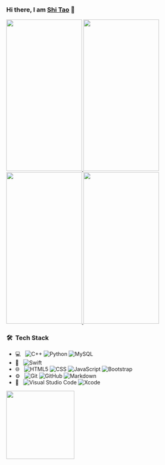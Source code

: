 ### Hi there, I am [Shi Tao](https://www.linkedin.com/in/shi-tao-luo-5539941a0/) 👋

<a href = "https://github.com/SLuo490/Hungry" target = "_blank">
  <img src = "https://user-images.githubusercontent.com/19720373/120053078-4545e280-bff6-11eb-8802-4e6d4187c725.gif" width = "200" height = "400">
  <img src = "http://g.recordit.co/A5yvVIfcin.gif" width = "200" height = "400">
  <img src = "http://g.recordit.co/GSJxYFYujS.gif" width = "200" height = "400">
  <img src = "http://g.recordit.co/06iGbuf5y1.gif" width = "200" height = "400">
</a>


<h3> 🛠 &nbsp;Tech Stack</h3>

- 💻 &nbsp;
  ![C++](https://img.shields.io/badge/-C++-333333?style=flat&logo=C%2B%2B&logoColor=00599C)
  ![Python](https://img.shields.io/badge/-Python-333333?style=flat&logo=python)
  ![MySQL](https://img.shields.io/badge/-MySQL-333333?style=flat&logo=mysql)
- 📱 &nbsp;
  ![Swift](https://img.shields.io/badge/-swift-333333?style=flat&logo=swift)
- 🌐 &nbsp;
  ![HTML5](https://img.shields.io/badge/-HTML5-333333?style=flat&logo=HTML5)
  ![CSS](https://img.shields.io/badge/-CSS-333333?style=flat&logo=CSS3&logoColor=1572B6)
  ![JavaScript](https://img.shields.io/badge/-JavaScript-333333?style=flat&logo=javascript)
  ![Bootstrap](https://img.shields.io/badge/-Bootstrap-333333?style=flat&logo=bootstrap&logoColor=563D7C)
- ⚙️ &nbsp;
  ![Git](https://img.shields.io/badge/-Git-333333?style=flat&logo=git)
  ![GitHub](https://img.shields.io/badge/-GitHub-333333?style=flat&logo=github)
  ![Markdown](https://img.shields.io/badge/-Markdown-333333?style=flat&logo=markdown)
- 🔧 &nbsp;
  ![Visual Studio Code](https://img.shields.io/badge/-Visual%20Studio%20Code-333333?style=flat&logo=visual-studio-code&logoColor=007ACC)
  ![Xcode](https://img.shields.io/badge/-xcode-333333?style=flat&logo=xcode)


<a href="https://github.com/SLuo490">
  <img height="180em" src="https://github-readme-stats.vercel.app/api?username=SLuo490&theme=buefy&show_icons=true" />
</a>

<!--
**SLuo490/Sluo490** is a ✨ _special_ ✨ repository because its `README.md` (this file) appears on your GitHub profile.

Here are some ideas to get you started:

- 🔭 I’m currently working on ...
- 🌱 I’m currently learning ...
- 👯 I’m looking to collaborate on ...
- 🤔 I’m looking for help with ...
- 💬 Ask me about ...
- 📫 How to reach me: ...
- 😄 Pronouns: ...
- ⚡ Fun fact: ...
-->
